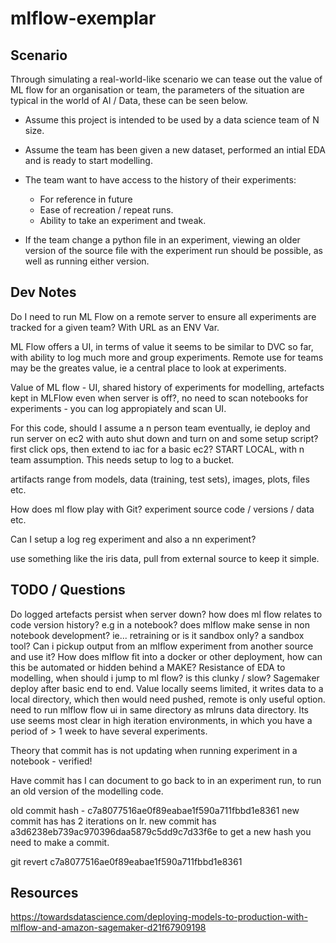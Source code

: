 # mlflow-exemplar


## Scenario

Through simulating a real-world-like scenario we can tease out the value of ML flow for an organisation or team, the parameters of the situation are typical in the world of AI / Data, these can be seen below.

- Assume this project is intended to be used by a data science team of N size.

- Assume the team has been given a new dataset, performed an intial EDA and is ready to start modelling.

- The team want to have access to the history of their experiments:
    - For reference in future
    - Ease of recreation / repeat runs.
    - Ability to take an experiment and tweak.

- If the team change a python file in an experiment, viewing an older version of the source file with the experiment run should be possible, as well as running either version.


## Dev Notes

Do I need to run ML Flow on a remote server to ensure all experiments are tracked for a given team? With URL as an ENV Var.

ML Flow offers a UI, in terms of value it seems to be similar to DVC so far, with ability to log much more and group experiments. Remote use for teams may be the greates value, ie a central place to look at experiments.

Value of ML flow - UI, shared history of experiments for modelling, artefacts kept in MLFlow even when server is off?, no need to scan notebooks for experiments - you can log appropiately and scan UI.

For this code, should I assume a n person team eventually, ie deploy and run server on ec2 with auto shut down and turn on and some setup script? first click ops, then extend to iac for a basic ec2? START LOCAL, with n team assumption. This needs setup to log to a bucket.

artifacts range from models, data (training, test sets), images, plots, files etc.

How does ml flow play with Git? experiment source code / versions / data etc.

Can I setup a log reg experiment and also a nn experiment?

use something like the iris data, pull from external source to keep it simple.

## TODO / Questions

Do logged artefacts persist when server down?
how does ml flow relates to code version history? e.g in a notebook?
does mlflow make sense in non notebook development? ie... retraining or is it sandbox only? a sandbox tool?
Can i pickup output from an mlflow experiment from another source and use it?
How does mlflow fit into a docker or other deployment, how can this be automated or hidden behind a MAKE?
Resistance of EDA to modelling, when should i jump to ml flow? is this clunky / slow?
Sagemaker deploy after basic end to end.
Value locally seems limited, it writes data to a local directory, which then would need pushed, remote is only useful option.
need to run mlflow flow ui in same directory as mlruns data directory.
Its use seems most clear in high iteration environments, in which you have a period of > 1 week to have several experiments.

Theory that commit has is not updating when running experiment in a notebook - verified!

Have commit has I can document to go back to in an experiment run, to run an old version of the modelling code.

old commit hash - c7a8077516ae0f89eabae1f590a711fbbd1e8361
new commit has has 2 iterations on lr.
new commit has a3d6238eb739ac970396daa5879c5dd9c7d33f6e
to get a new hash you need to make a commit.

git revert c7a8077516ae0f89eabae1f590a711fbbd1e8361

## Resources

 https://towardsdatascience.com/deploying-models-to-production-with-mlflow-and-amazon-sagemaker-d21f67909198
